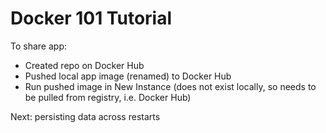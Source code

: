 # Docker 101 Tutorial

To share app:

- Created repo on Docker Hub
- Pushed local app image (renamed) to Docker Hub
- Run pushed image in New Instance (does not exist locally, so needs to be pulled from registry, i.e. Docker Hub)

Next: persisting data across restarts
